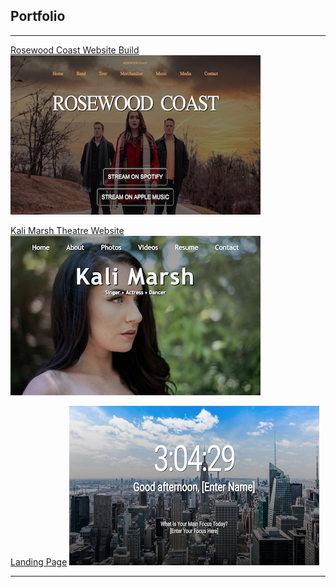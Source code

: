 ## Portfolio

---

<!--### Category Name 1 -->

[Rosewood Coast Website Build](/Projects/Rosewood_Coast)
<br>
<a href="https://zss3.github.io/Projects/Rosewood_Coast"> 
<img src="images/rosewood_coast_thumb.png"/> </a>


[Kali Marsh Theatre Website](/Website/Projects/Kali_Website/index.html)
<a href="https://zss3.github.io/Website/Projects/Kali_Website/index.html">
<img src="images/kali_site_thumb.png"/> </a>


[Landing Page](https://zss3.github.io/landing_page/landing.html)
<a href= "https://zss3.github.io/landing_page/landing.html" >
<img src="images/landing_image.png"/> </a>



<!--### Category Name 2 empty commit

<!--- [Project 1 Title](http://example.com/)
- [Project 2 Title](http://example.com/)
- [Project 3 Title](http://example.com/)
- [Project 4 Title](http://example.com/)
- [Project 5 Title](http://example.com/) -->





---
<!-- <p style="font-size:11px">Page template forked from <a href="https://github.com/evanca/quick-portfolio">evanca</a></p> -->
<!-- Remove above link if you don't want to attibute -->
